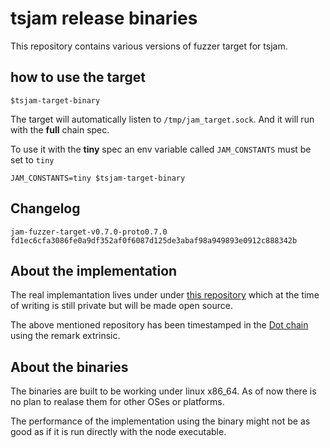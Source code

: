 # tsjam release binaries

This repository contains various versions of fuzzer target for tsjam. 

## how to use the target

```
$tsjam-target-binary
```

The target will automatically listen to `/tmp/jam_target.sock`. And it will run with the **full** chain spec. 

To use it with the **tiny** spec an env variable called `JAM_CONSTANTS` must be set to `tiny`

```
JAM_CONSTANTS=tiny $tsjam-target-binary
```

## Changelog

```
jam-fuzzer-target-v0.7.0-proto0.7.0 fd1ec6cfa3086fe0a9df352af0f6087d125de3abaf98a949893e0912c888342b 
```

## About the implementation

The real implemantation lives under under [this repository](https://github.com/vekexasia/tsjam) which at the time of writing is still private but will be made open source.

The above mentioned repository has been timestamped in the [Dot chain](https://polkadot.subscan.io/account/155tk9HmeJGsNZtA5LFasSCGZCdpAb2P2Gs6ej9JeP38sAww) using the remark extrinsic.

## About the binaries

The binaries are built to be working under linux x86_64. As of now there is no plan to realase them for other OSes or platforms.

The performance of the implementation using the binary might not be as good as if it is run directly with the node executable.


